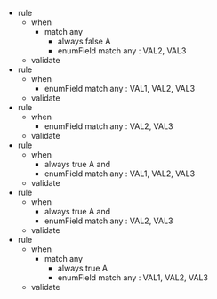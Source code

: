 * rule
   * when
      * match any
         * always false A
         * enumField match any  : VAL2, VAL3
   * validate
* rule
   * when
      * enumField match any  : VAL1, VAL2, VAL3
   * validate
* rule
   * when
      * enumField match any  : VAL2, VAL3
   * validate
* rule
   * when
      * always true A and
      * enumField match any  : VAL1, VAL2, VAL3
   * validate
* rule
   * when
      * always true A and
      * enumField match any  : VAL2, VAL3
   * validate
* rule
   * when
      * match any
         * always true A
         * enumField match any  : VAL1, VAL2, VAL3
   * validate
